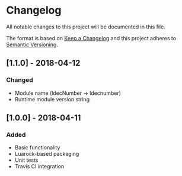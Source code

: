 # Changelog
All notable changes to this project will be documented in this file.

The format is based on [Keep a Changelog](http://keepachangelog.com/en/1.0.0/)
and this project adheres to [Semantic Versioning](http://semver.org/spec/v2.0.0.html).

## [1.1.0] - 2018-04-12
### Changed
- Module name (ldecNumber -> ldecnumber)
- Runtime module version string

## [1.0.0] - 2018-04-11
### Added
- Basic functionality
- Luarock-based packaging
- Unit tests
- Travis CI integration
